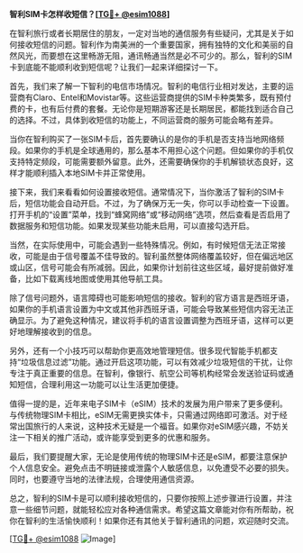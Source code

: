 **智利SIM卡怎样收短信？[[TG💪+ @esim1088](https://t.me/s/esim1088)]**

在智利旅行或者长期居住的朋友，一定对当地的通信服务有些疑问，尤其是关于如何接收短信的问题。智利作为南美洲的一个重要国家，拥有独特的文化和美丽的自然风光，而要想在这里畅游无阻，通讯畅通当然是必不可少的。那么，智利的SIM卡到底能不能顺利收到短信呢？让我们一起来详细探讨一下。

首先，我们来了解一下智利的电信市场情况。智利的电信行业相对发达，主要的运营商有Claro、Entel和Movistar等。这些运营商提供的SIM卡种类繁多，既有预付费的卡，也有后付费的套餐。无论你是短期游客还是长期居民，都能找到适合自己的选择。不过，具体到收短信的功能上，不同运营商的服务可能会略有差异。

当你在智利购买了一张SIM卡后，首先要确认的是你的手机是否支持当地网络频段。如果你的手机是全球通用的，那么基本不用担心这个问题。但如果你的手机仅支持特定频段，可能需要额外留意。此外，还需要确保你的手机解锁状态良好，这样才能顺利插入本地SIM卡并正常使用。

接下来，我们来看看如何设置接收短信。通常情况下，当你激活了智利的SIM卡后，短信功能会自动开启。不过，为了确保万无一失，你可以手动检查一下设置。打开手机的“设置”菜单，找到“蜂窝网络”或“移动网络”选项，然后查看是否启用了数据服务和短信功能。如果发现某些功能未启用，可以直接勾选开启。

当然，在实际使用中，可能会遇到一些特殊情况。例如，有时候短信无法正常接收，可能是由于信号覆盖不佳导致的。智利虽然整体网络覆盖较好，但在偏远地区或山区，信号可能会有所减弱。因此，如果你计划前往这些区域，最好提前做好准备，比如下载离线地图或使用其他导航工具。

除了信号问题外，语言障碍也可能影响短信的接收。智利的官方语言是西班牙语，如果你的手机语言设置为中文或其他非西班牙语，可能会导致某些短信内容无法正确显示。为了避免这种情况，建议将手机的语言设置调整为西班牙语，这样可以更好地理解接收到的信息。

另外，还有一个小技巧可以帮助你更高效地管理短信。很多现代智能手机都支持“垃圾信息过滤”功能。通过开启这项功能，可以有效减少垃圾短信的干扰，让你专注于真正重要的信息。在智利，像银行、航空公司等机构经常会发送验证码或通知短信，合理利用这一功能可以让生活更加便捷。

值得一提的是，近年来电子SIM卡（eSIM）技术的发展为用户带来了更多便利。与传统物理SIM卡相比，eSIM无需更换实体卡，只需通过网络即可激活。对于经常出国旅行的人来说，这种技术无疑是一个福音。如果你对eSIM感兴趣，不妨关注一下相关的推广活动，或许能享受到更多的优惠和服务。

最后，我们要提醒大家，无论是使用传统的物理SIM卡还是eSIM，都要注意保护个人信息安全。避免点击不明链接或泄露个人敏感信息，以免遭受不必要的损失。同时，也要遵守当地的法律法规，合理使用通信资源。

总之，智利的SIM卡是可以顺利接收短信的，只要你按照上述步骤进行设置，并注意一些细节问题，就能轻松应对各种通信需求。希望这篇文章能对你有所帮助，祝你在智利的生活愉快顺利！如果你还有其他关于智利通讯的问题，欢迎随时交流。

[[TG💪+ @esim1088](https://t.me/s/esim1088) ![Image](https://i.postimg.cc/4NQfJmqS/Snipaste-2025-05-13-00-14-12.png)]